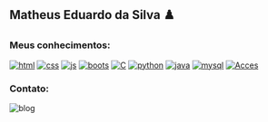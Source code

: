 ## Matheus Eduardo da Silva ♟️


### Meus conhecimentos:

[![html](https://img.shields.io/badge/HTML5-E34F26?style=for-the-badge&logo=html5&logoColor=white)](#)
[![css](https://img.shields.io/badge/CSS3-1572B6?style=for-the-badge&logo=css3&logoColor=white)](#)
[![js](https://img.shields.io/badge/JavaScript-F7DF1E?style=for-the-badge&logo=javascript&logoColor=black)](#)
[![boots](https://img.shields.io/badge/Bootstrap-563D7C?style=for-the-badge&logo=bootstrap&logoColor=white)](#)
[![C](https://img.shields.io/badge/C-00599C?style=for-the-badge&logo=c&logoColor=white)](#)
[![python](https://img.shields.io/badge/Python-3776AB?style=for-the-badge&logo=python&logoColor=white)](#)
[![java](https://img.shields.io/badge/Java-ED8B00?style=for-the-badge&logo=openjdk&logoColor=white)](#)
[![mysql](https://img.shields.io/badge/MySQL-00000F?style=for-the-badge&logo=mysql&logoColor=white)](#)
[![Acces](https://img.shields.io/badge/Microsoft_Access-A4373A?style=for-the-badge&logo=microsoft-access&logoColor=white)](#)



### Contato:

![blog](https://img.shields.io/badge/Gmail-D14836?style=for-the-badge&logo=gmail&logoColor=white)
